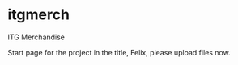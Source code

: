 # itgmerch
ITG Merchandise

Start page for the project in the title, Felix, please upload files now.
